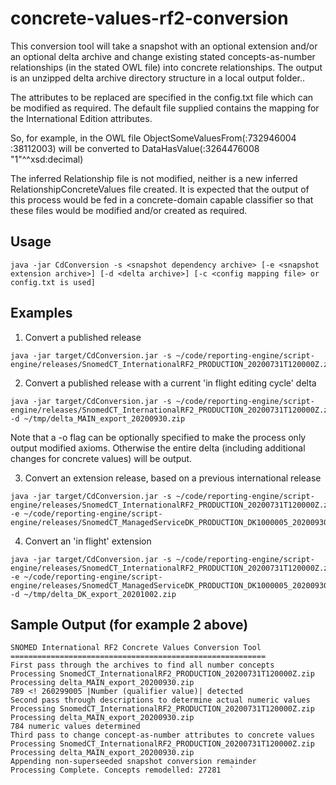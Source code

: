 # concrete-values-rf2-conversion

This conversion tool will take a snapshot with an optional extension and/or an optional delta archive and change existing stated concepts-as-number 
relationships (in the stated OWL file) into concrete relationships.  The output is an unzipped delta archive directory structure in a local output folder..

The attributes to be replaced are specified in the config.txt file which can be modified as required.  The default file supplied contains the mapping for the International Edition attributes.

So, for example, in the OWL file ObjectSomeValuesFrom(:732946004 :38112003) will be converted to DataHasValue(:3264476008 \"1\"^^xsd:decimal)

The inferred Relationship file is not modified, neither is a new inferred RelationshipConcreteValues file created. It is expected that the output of this process would be
fed in a concrete-domain capable classifier so that these files would be modified and/or created as required.

## Usage
`java -jar CdConversion -s <snapshot dependency archive> [-e <snapshot extension archive>] [-d <delta archive>] [-c <config mapping file> or config.txt is used]`

## Examples
1.  Convert a published release

```
java -jar target/CdConversion.jar -s ~/code/reporting-engine/script-engine/releases/SnomedCT_InternationalRF2_PRODUCTION_20200731T120000Z.zip
```
  
2.  Convert a published release with a current 'in flight editing cycle' delta

```  
java -jar target/CdConversion.jar -s ~/code/reporting-engine/script-engine/releases/SnomedCT_InternationalRF2_PRODUCTION_20200731T120000Z.zip -d ~/tmp/delta_MAIN_export_20200930.zip
```
Note that a -o flag can be optionally specified to make the process only output modified axioms.  Otherwise the entire delta (including additional changes for concrete values) will be output.

3.  Convert an extension release, based on a previous international release

```
java -jar target/CdConversion.jar -s ~/code/reporting-engine/script-engine/releases/SnomedCT_InternationalRF2_PRODUCTION_20200731T120000Z.zip  
-e ~/code/reporting-engine/script-engine/releases/SnomedCT_ManagedServiceDK_PRODUCTION_DK1000005_20200930T120000Z.zip
```
4.   Convert an 'in flight' extension

```
java -jar target/CdConversion.jar -s ~/code/reporting-engine/script-engine/releases/SnomedCT_InternationalRF2_PRODUCTION_20200731T120000Z.zip  
-e ~/code/reporting-engine/script-engine/releases/SnomedCT_ManagedServiceDK_PRODUCTION_DK1000005_20200930T120000Z.zip  
-d ~/tmp/delta_DK_export_20201002.zip
```
## Sample Output (for example 2 above)

    SNOMED International RF2 Concrete Values Conversion Tool  
    =========================================================  
    First pass through the archives to find all number concepts  
    Processing SnomedCT_InternationalRF2_PRODUCTION_20200731T120000Z.zip  
    Processing delta_MAIN_export_20200930.zip  
    789 <! 260299005 |Number (qualifier value)| detected  
    Second pass through descriptions to determine actual numeric values  
    Processing SnomedCT_InternationalRF2_PRODUCTION_20200731T120000Z.zip  
    Processing delta_MAIN_export_20200930.zip  
    784 numeric values determined  
    Third pass to change concept-as-number attributes to concrete values  
    Processing SnomedCT_InternationalRF2_PRODUCTION_20200731T120000Z.zip  
    Processing delta_MAIN_export_20200930.zip  
    Appending non-superseeded snapshot conversion remainder  
    Processing Complete. Concepts remodelled: 27281  `
